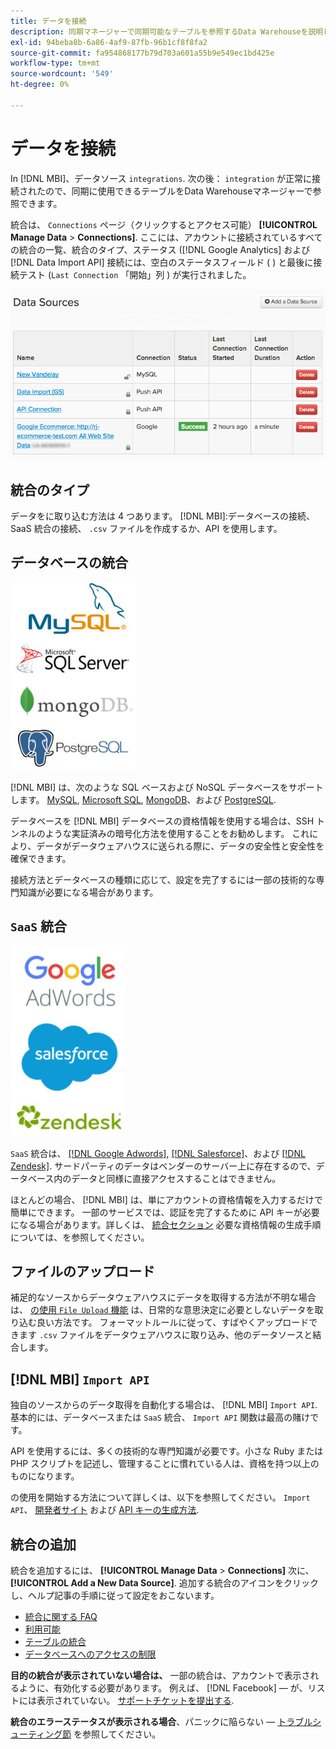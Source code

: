 ```yaml
---
title: データを接続
description: 同期マネージャーで同期可能なテーブルを参照するData Warehouseを説明します。
exl-id: 94beba8b-6a86-4af9-87fb-96b1cf8f8fa2
source-git-commit: fa954868177b79d703a601a55b9e549ec1bd425e
workflow-type: tm+mt
source-wordcount: '549'
ht-degree: 0%

---
```


# データを接続

In [!DNL MBI]、データソース `integrations`. 次の後： `integration` が正常に接続されたので、同期に使用できるテーブルをData Warehouseマネージャーで参照できます。

統合は、 `Connections` ページ（クリックするとアクセス可能） **[!UICONTROL Manage Data** > **Connections]**. ここには、アカウントに接続されているすべての統合の一覧、統合のタイプ、ステータス ([!DNL Google Analytics] および [!DNL Data Import API] 接続には、空白のステータスフィールド ( ) と最後に接続テスト (`Last Connection` 「開始」列 ) が実行されました。

![Data\_Sources\_Table.png](../../../assets/Data_Sources_Table.png)

## 統合のタイプ

データをに取り込む方法は 4 つあります。 [!DNL MBI]:データベースの接続、SaaS 統合の接続、 `.csv` ファイルを作成するか、API を使用します。

## データベースの統合

![Database\_icons.jpg](../../../assets/Database_icons.jpg)

[!DNL MBI] は、次のような SQL ベースおよび NoSQL データベースをサポートします。 [MySQL](../../importing-data/integrations/mysql-via-ssh-tunnel.md), [Microsoft SQL](../integrations/microsoft-sql-server.md), [MongoDB](../integrations/mongodb-via-ssh-tunnel.md)、および [PostgreSQL](../integrations/postgresql.md).

データベースを [!DNL MBI] データベースの資格情報を使用する場合は、SSH トンネルのような実証済みの暗号化方法を使用することをお勧めします。 これにより、データがデータウェアハウスに送られる際に、データの安全性と安全性を確保できます。

接続方法とデータベースの種類に応じて、設定を完了するには一部の技術的な専門知識が必要になる場合があります。

## `SaaS` 統合

![](../../../assets/SaaS_icons.jpg)

`SaaS` 統合は、 [[!DNL Google Adwords]](../integrations/google-adwords.md), [[!DNL Salesforce]](../integrations/salesforce.md)、および [[!DNL Zendesk]](../integrations/zendesk.md). サードパーティのデータはベンダーのサーバー上に存在するので、データベース内のデータと同様に直接アクセスすることはできません。

ほとんどの場合、 [!DNL MBI] は、単にアカウントの資格情報を入力するだけで簡単にできます。 一部のサービスでは、認証を完了するために API キーが必要になる場合があります。詳しくは、 [統合セクション](../integrations/integrations.md) 必要な資格情報の生成手順については、を参照してください。

## ファイルのアップロード

補足的なソースからデータウェアハウスにデータを取得する方法が不明な場合は、 [の使用 `File Upload` 機能](../connecting-data/using-file-uploader.md) は、日常的な意思決定に必要としないデータを取り込む良い方法です。 フォーマットルールに従って、すばやくアップロードできます `.csv` ファイルをデータウェアハウスに取り込み、他のデータソースと結合します。

## [!DNL MBI] `Import API`

独自のソースからのデータ取得を自動化する場合は、 [!DNL MBI] `Import API`. 基本的には、データベースまたは `SaaS` 統合、 `Import API` 関数は最高の賭けです。

API を使用するには、多くの技術的な専門知識が必要です。小さな Ruby または PHP スクリプトを記述し、管理することに慣れている人は、資格を持つ以上のものになります。

の使用を開始する方法について詳しくは、以下を参照してください。 `Import API`、 [開発者サイト](https://developer.adobe.com/commerce/services/reporting/) および [API キーの生成方法](https://developer.adobe.com/commerce/services/reporting/import-api/).

## 統合の追加

統合を追加するには、 **[!UICONTROL Manage Data** > **Connections]** 次に、 **[!UICONTROL Add a New Data Source]**. 追加する統合のアイコンをクリックし、ヘルプ記事の手順に従って設定をおこないます。

* [統合に関する FAQ](https://support.magento.com/hc/en-us/sections/360003161871-Integration-FAQ)
* [利用可能 ](../integrations/integrations.md)
* [テーブルの統合](../../../best-practices/consolidating-your-tables.md)
* [データベースへのアクセスの制限](../../../administrator/account-management/restrict-db-access.md)

**目的の統合が表示されていない場合は、** 一部の統合は、アカウントで表示されるように、有効化する必要があります。 例えば、 [!DNL Facebook]  — が、リストには表示されていない。 [サポートチケットを提出する](https://experienceleague.adobe.com/docs/commerce-knowledge-base/kb/troubleshooting/miscellaneous/mbi-service-policies.html?lang=en).

**統合のエラーステータスが表示される場合**、パニックに陥らない — [トラブルシューティング節](https://support.magento.com/hc/en-us/sections/360003078151) を参照してください。
